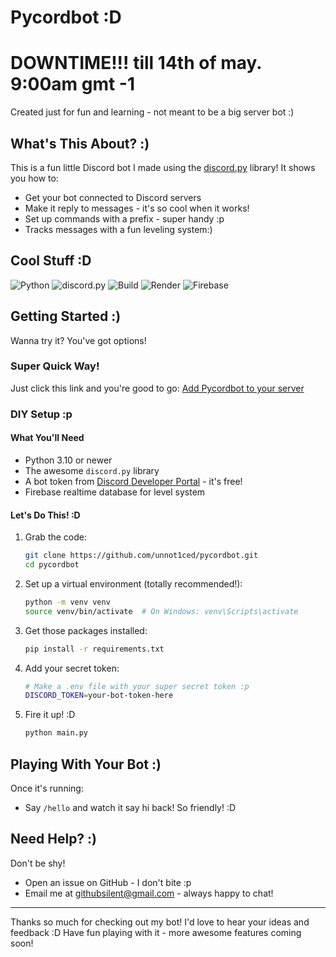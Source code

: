 # Pycordbot :D

# DOWNTIME!!! till 14th of may. 9:00am gmt -1

Created just for fun and learning - not meant to be a big server bot :)

## What's This About? :)

This is a fun little Discord bot I made using the [discord.py](https://discordpy.readthedocs.io/en/stable/) library! It shows you how to:
- Get your bot connected to Discord servers
- Make it reply to messages - it's so cool when it works!
- Set up commands with a prefix - super handy :p
- Tracks messages with a fun leveling system:)

## Cool Stuff :D

![Python](https://img.shields.io/badge/python-3.10-blue)
![discord.py](https://img.shields.io/badge/discord.py-2.3.2-blue)
![Build](https://img.shields.io/badge/build-passing-brightgreen)
![Render](https://img.shields.io/badge/Render-Valkey%208.1-purple)
![Firebase](https://img.shields.io/badge/Firebase-6.8.0-orange)

## Getting Started :)

Wanna try it? You've got options!

### Super Quick Way!
Just click this link and you're good to go: [Add Pycordbot to your server](https://discord.com/oauth2/authorize?client_id=1364677295968620604&permissions=563276639890496&integration_type=0&scope=bot)

### DIY Setup :p

#### What You'll Need

- Python 3.10 or newer
- The awesome `discord.py` library
- A bot token from [Discord Developer Portal](https://discord.com/developers/applications) - it's free!
- Firebase realtime database for level system

#### Let's Do This! :D

1. Grab the code:
   ```sh
   git clone https://github.com/unnot1ced/pycordbot.git
   cd pycordbot
   ```

2. Set up a virtual environment (totally recommended!):
   ```sh
   python -m venv venv
   source venv/bin/activate  # On Windows: venv\Scripts\activate
   ```

3. Get those packages installed:
   ```sh
   pip install -r requirements.txt
   ```

4. Add your secret token:
   ```sh
   # Make a .env file with your super secret token :p
   DISCORD_TOKEN=your-bot-token-here
   ```

5. Fire it up! :D
   ```sh
   python main.py
   ```

## Playing With Your Bot :)

Once it's running:

- Say `/hello` and watch it say hi back! So friendly! :D


## Need Help? :)

Don't be shy!
- Open an issue on GitHub - I don't bite :p
- Email me at githubsilent@gmail.com - always happy to chat!

---

Thanks so much for checking out my bot! I'd love to hear your ideas and feedback :D Have fun playing with it - more awesome features coming soon! 


